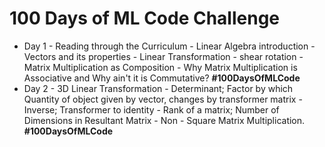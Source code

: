 # 100 Days of ML Code Challenge<br>
* Day 1 - Reading through the Curriculum - Linear Algebra introduction - Vectors and its properties - Linear Transformation - shear rotation - Matrix Multiplication as Composition - Why Matrix Multiplication is Associative and Why ain't it is Commutative? **#100DaysOfMLCode**<br>
* Day 2 - 3D Linear Transformation - Determinant; Factor by which Quantity of object given by vector, changes by transformer matrix - Inverse; Transformer to identity - Rank of a matrix; Number of Dimensions in Resultant Matrix - Non - Square Matrix Multiplication. **#100DaysOfMLCode**
